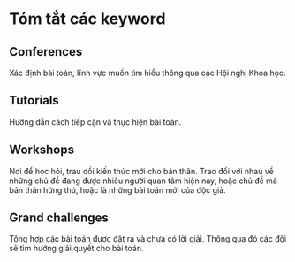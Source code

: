 # Tóm tắt các keyword

## Conferences
Xác định bài toán, lĩnh vực muốn tìm hiểu thông qua các Hội nghị Khoa học.

## Tutorials
Hướng dẫn cách tiếp cận và thực hiện bài toán.

## Workshops
Nơi để học hỏi, trau dồi kiến thức mới cho bản thân. Trao đổi với nhau về những chủ đề đang được nhiều người quan tâm hiện nay, hoặc chủ đề mà bản thân hứng thú, hoặc là những bài toán mới của độc giả.

## Grand challenges
Tổng hợp các bài toán được đặt ra và chưa có lời giải. Thông qua đó các đội sẽ tìm hướng giải quyết cho bài toán.
